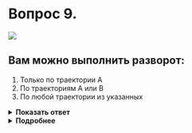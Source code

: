 # Вопрос 9.

![](https://s.drom.ru/i24228/pdd/tickets/2016/1543885453.jpg)

## Вам можно выполнить разворот:

1. Только по траектории А
2. По траекториям А или В
3. По любой траектории из указанных

<details>
<summary><b>Показать ответ</b></summary>
Правильный ответ: 2
</details>
<details>
<summary><b>Подробнее</b></summary>
Разворот запрещён на пешеходных переходах (траектории «Б»). Можете его произвести до или за пешеходным переходом, в данном случае по траектории «А» или «В».
(Пункт 8.11 ПДД)
</details>